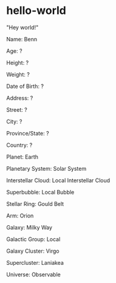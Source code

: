# hello-world

"Hey world!"

Name: Benn

Age: ?

Height: ?

Weight: ?

Date of Birth: ?

Address: ?

Street: ?

City: ?

Province/State: ?

Country: ?

Planet: Earth

Planetary System: Solar System

Interstellar Cloud: Local Interstellar Cloud

Superbubble: Local Bubble

Stellar Ring: Gould Belt

Arm: Orion

Galaxy: Milky Way

Galactic Group: Local 

Galaxy Cluster: Virgo

Supercluster: Laniakea 

Universe: Observable
